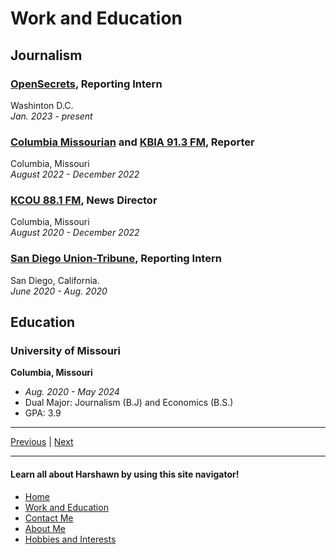 # Work and Education

## Journalism

### [OpenSecrets](https://www.opensecrets.org), Reporting Intern 
Washinton D.C.<br>
*Jan. 2023 - present*

### [Columbia Missourian](https://www.columbiamissourian.com/) and [KBIA 91.3 FM](https://www.kbia.org/), Reporter
Columbia, Missouri <br>
*August 2022 - December 2022*

### [KCOU 88.1 FM](https://kcou.fm/), News Director
Columbia, Missouri <br>
*August 2020 - December 2022*

### [San Diego Union-Tribune](https://www.sandiegouniontribune.com/), Reporting Intern 
San Diego, California.<br>
*June 2020 - Aug. 2020*

## Education
### University of Missouri
**Columbia, Missouri** 
- *Aug. 2020 - May 2024*
- Dual Major: Journalism (B.J) and Economics (B.S.)
- GPA: 3.9
***
[Previous](README.md) | [Next](Contact.md)

*** 
#### Learn all about Harshawn by using this site navigator!
* [Home](README.md)
* [Work and Education](Work.md)
* [Contact Me](Contact.md)
* [About Me](AboutMe.md)
* [Hobbies and Interests](Hobbies.md)
